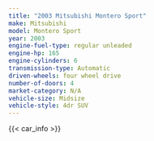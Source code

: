 ```yaml
---
title: "2003 Mitsubishi Montero Sport"
make: Mitsubishi
model: Montero Sport
year: 2003
engine-fuel-type: regular unleaded
engine-hp: 165
engine-cylinders: 6
transmission-type: Automatic
driven-wheels: four wheel drive
number-of-doors: 4
market-category: N/A
vehicle-size: Midsize
vehicle-style: 4dr SUV
---
```


{{< car_info >}}

